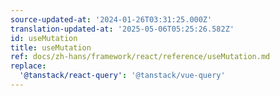 ```yaml
---
source-updated-at: '2024-01-26T03:31:25.000Z'
translation-updated-at: '2025-05-06T05:25:26.582Z'
id: useMutation
title: useMutation
ref: docs/zh-hans/framework/react/reference/useMutation.md
replace:
  '@tanstack/react-query': '@tanstack/vue-query'
---
```


